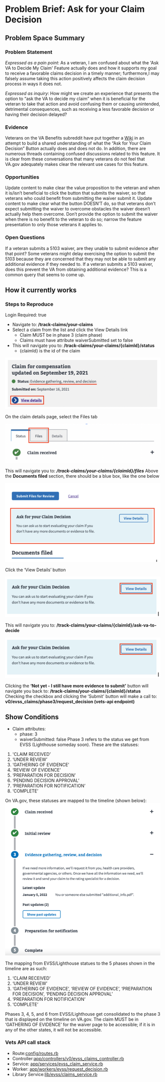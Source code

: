 # Problem Brief: Ask for your Claim Decision

## Problem Space Summary
### Problem Statement
*Expressed as a pain point*: As a veteran, I am confused about what the 'Ask VA to Decide My Claim' Feature actually does and how it supports my goal to receive a favorable claims decision in a timely manner; furthermore,I may falsely assume taking this action positively affects the claim decision process in ways it does not.

*Expressed as inquiry*: How might we create an experience that presents the option to “ask the VA to decide my claim” when it is beneficial for the veteran to take that action and avoid confusing them or causing unintended, detrimental consequences, such as receiving a less favorable decision or having their decision delayed?

### Evidence
Veterans on the VA Benefits subreddit have put together a [Wiki](https://www.reddit.com/r/VeteransBenefits/wiki/button/) in an attempt to build a shared understanding of what the “Ask for Your Claim Decision” Button actually does and does not do. In addition, there are numerous threads containing confused discussions related to this feature. It is clear from these conversations that many veterans do not feel that VA.gov adequately makes clear the relevant use cases for this feature.

### Opportunities

Update content to make clear the value proposition to the veteran and when it is/isn’t beneficial to click the button that submits the waiver, so that veterans who could benefit from submitting the waiver submit it.
Update content to make clear what the button DOESN’T do, so that veterans don’t expect submitting the waiver to overcome obstacles the waiver doesn’t actually help them overcome.
Don’t provide the option to submit the waiver when there is no benefit to the veteran to do so; narrow the feature presentation to only those veterans it applies to.

### Open Questions
 If a veteran submits a 5103 waiver, are they unable to submit evidence after that point? Some veterans might delay exercising the option to submit the 5103 because they are concerned that they may not be able to submit any additional evidence if they needed to.
 If a veteran submits a 5103 waiver, does this prevent the VA from obtaining additional evidence? This is a common query that seems to come up.

## How it currently works
### Steps to Reproduce
Login Required: true
- Navigate to: **/track-claims/your-claims**
- Select a claim from the list and click the View Details link
  - Claim MUST be in phase 3 (claim phase)
  - Claims must have attribute waiverSubmitted set to false
- This will navigate you to: **/track-claims/your-claims/{claimId}/status**
  - {claimId} is the id of the claim

![On the claim details page, select the Files tab](https://github.com/department-of-veterans-affairs/va.gov-team/blob/master/products/claim-appeal-status/CST%20Product/claim.png)

On the claim details page, select the Files tab

![Select files tab](https://github.com/department-of-veterans-affairs/va.gov-team/blob/master/products/claim-appeal-status/CST%20Product/claim%20received.png)

This will navigate you to: ***/track-claims/your-claims/{claimId}/files***
Above the **Documents filed** section, there should be a blue box, like the one below

![Ask for your claim decision](https://github.com/department-of-veterans-affairs/va.gov-team/blob/master/products/claim-appeal-status/CST%20Product/submit%20files.png)

Click the ‘View Details’ button

![Click view details button](https://github.com/department-of-veterans-affairs/va.gov-team/blob/master/products/claim-appeal-status/CST%20Product/ask%20for%20claim%20decision.png)

This will navigate you to: **/track-claims/your-claims/{claimId}/ask-va-to-decide**

![Ask for your claim decision](https://github.com/department-of-veterans-affairs/va.gov-team/blob/master/products/claim-appeal-status/CST%20Product/ask%20for%20claim%20decision.png)

Clicking the **‘Not yet - I still have more evidence to submit'** button will navigate you back to: **/track-claims/your-claims/{claimId}/status**
Checking the checkbox and clicking the ‘Submit' button will make a call to: **v0/evss_claims/phase3/request_decision (vets-api endpoint)**

## Show Conditions
- Claim attributes:
  - phase: 3
  - waiverSubmitted: false
Phase 3 refers to the status we get from EVSS (Lighthouse someday soon). These are the statuses:
1. 'CLAIM RECEIVED’
2. ‘UNDER REVIEW’
3. ‘GATHERING OF EVIDENCE’
4. ‘REVIEW OF EVIDENCE’
5. ‘PREPARATION FOR DECISION’
6. ‘PENDING DECISION APPROVAL’
7. ‘PREPARATION FOR NOTIFICATION’
8. ‘COMPLETE’

On VA.gov, these statuses are mapped to the timeline (shown below):
![timeline](https://github.com/department-of-veterans-affairs/va.gov-team/blob/master/products/claim-appeal-status/CST%20Product/timeline.png)

The mapping from EVSS/Lighthouse statues to the 5 phases shown in the timeline are as such:
1. ‘CLAIM RECEIVED’
2. ‘UNDER REVIEW’
3. ‘GATHERING OF EVIDENCE’, ‘REVIEW OF EVIDENCE’, ‘PREPARATION FOR DECISION’, ‘PENDING DECISION APPROVAL’
4. ‘PREPARATION FOR NOTIFICATION’
5. ‘COMPLETE’

Phases 3, 4, 5, and 6 from EVSS/Lighthouse get consolidated to the phase 3 that is displayed on the timeline on VA.gov. The claim MUST be in ‘GATHERING OF EVIDENCE’ for the waiver page to be accessible; if it is in any of the other states, it will not be accessible.

### Vets API call stack
- Route:[config/routes.rb](https://github.com/department-of-veterans-affairs/vets-api/blob/4481ee70/config/routes.rb#L127)
- Controller:[app/controllers/v0/evss_claims_controller.rb](https://github.com/department-of-veterans-affairs/vets-api/blob/4481ee70/app/controllers/v0/evss_claims_controller.rb#L29-L39)
- Service: [app/services/evss_claim_service.rb](https://github.com/department-of-veterans-affairs/vets-api/blob/4481ee70/app/services/evss_claim_service.rb#L41-L43)
- Worker: [app/workers/evss/request_decision.rb](https://github.com/department-of-veterans-affairs/vets-api/blob/4481ee70/app/workers/evss/request_decision.rb#L3-L10)
- Library Service:[lib/evss/claims_service.rb](https://github.com/department-of-veterans-affairs/vets-api/blob/4481ee70/lib/evss/claims_service.rb#L36-L41)
